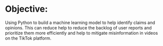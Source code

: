 # Objective:

Using Python to build a machine learning model to help identify claims and opinions. This can reduce help to reduce the backlog of user reports and prioritize them more efficiently and help to mitigate misinformation in videos on the TikTok platform.
